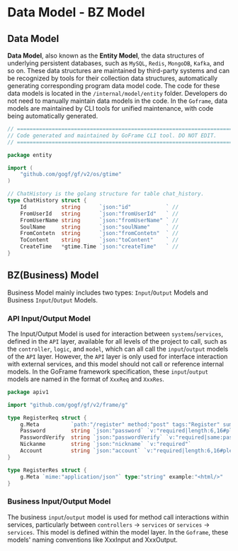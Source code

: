 # Data Model - BZ Model

## Data Model

**Data Model**, also known as the **Entity Model**, the data structures of underlying persistent databases, such as `MySQL`, `Redis`, `MongoDB`, `Kafka`, and so on. These data structures are maintained by third-party systems and can be recognized by tools for their collection data structures, automatically generating corresponding program data model code. The code for these data models is located in the `/internal/model/entity` folder. Developers do not need to manually maintain data models in the code. In the `Goframe`, data models are maintained by CLI tools for unified maintenance, with code being automatically generated.

```go
// =================================================================================
// Code generated and maintained by GoFrame CLI tool. DO NOT EDIT.
// =================================================================================

package entity

import (
    "github.com/gogf/gf/v2/os/gtime"
)

// ChatHistory is the golang structure for table chat_history.
type ChatHistory struct {
    Id           string      `json:"id"           ` //
    FromUserId   string      `json:"fromUserId"   ` //
    FromUserName string      `json:"fromUserName" ` //
    SoulName     string      `json:"soulName"     ` //
    FromContetn  string      `json:"fromContetn"  ` //
    ToContent    string      `json:"toContent"    ` //
    CreateTime   *gtime.Time `json:"createTime"   ` //
}

```

## BZ(Business) Model

Business Model mainly includes two types: `Input`/`Output` Models and Business `Input`/`Output` Models.

### **API Input/Output Model**

The Input/Output Model is used for interaction between `systems`/`services`, defined in the `API` layer, available for all levels of the project to call, such as the `controller`, `logic`, and `model`, which can all call the `input`/`output` models of the `API` layer. However, the `API` layer is only used for interface interaction with external services, and this model should not call or reference internal models. In the GoFrame framework specification, these `input`/`output` models are named in the format of `XxxReq` and `XxxRes`.

```go
package apiv1

import "github.com/gogf/gf/v2/frame/g"

type RegisterReq struct {
    g.Meta          `path:"/register" method:"post" tags:"Register" summary:"Register"`
    Password        string `json:"password` `v:"required|length:6,16#please input password|password length should be 6 to 16"`
    PasswordVerify  string `json:"passwordVerify` `v:"required|same:password#password verification failed|password verification failed"`
    Nickanme        string `json:"nickname` `v:"required"`
    Account         string `json:"account` `v:"required|length:6,16#please input account|account length should be 6 to 16"`
}

type RegisterRes struct {
    g.Meta `mime:"application/json"` type:"string" example:"<html/>"
}

```

### **Business Input/Output Model**

The business `input`/`output` model is used for method call interactions within services, particularly between `controllers` -> `services` or `services` -> `services`. This model is defined within the model layer. In the `Goframe`, these models' naming conventions like XxxInput and XxxOutput.
